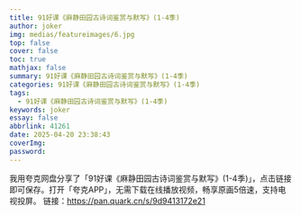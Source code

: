 ```yaml
---
title: 91好课《麻静田园古诗词鉴赏与默写》(1-4季)
author: joker
img: medias/featureimages/6.jpg
top: false
cover: false
toc: true
mathjax: false
summary: 91好课《麻静田园古诗词鉴赏与默写》(1-4季)
categories: 91好课《麻静田园古诗词鉴赏与默写》(1-4季)
tags:
  - 91好课《麻静田园古诗词鉴赏与默写》(1-4季)
keywords: joker
essay: false
abbrlink: 41261
date: 2025-04-20 23:38:43
coverImg:
password:
---
```


我用夸克网盘分享了「91好课《麻静田园古诗词鉴赏与默写》(1-4季)」，点击链接即可保存。打开「夸克APP」，无需下载在线播放视频，畅享原画5倍速，支持电视投屏。
链接：https://pan.quark.cn/s/9d9413172e21
